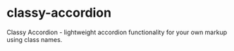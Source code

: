 # classy-accordion
Classy Accordion - lightweight accordion functionality for your own markup using class names.
